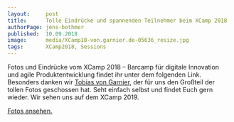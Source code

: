 ```yaml
---
layout:     post
title:      Tolle Eindrücke und spannenden Teilnehmer beim XCamp 2018
authorPage: jens-bothmer
published:  10.09.2018
image:      media/XCamp18-von.garnier.de-05636_resize.jpg
tags:       XCamp2018, Sessions
---
```

Fotos und Eindrücke vom XCamp 2018 – Barcamp für digitale Innovation und agile Produktentwicklung findet ihr unter dem folgenden Link. Besonders danken wir [Tobias von Garnier](https://von-garnier.jimdo.com/), der für uns den Großteil der tollen Fotos geschossen hat. Seht einfach selbst und findet Euch gern wieder. Wir sehen uns auf dem XCamp 2019.

<a class="button big" target="_blank" href="/download/Fotos_XCamp18/">Fotos ansehen.</a>

